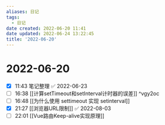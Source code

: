 ```yaml
---
aliases: 日记
tags:
  - 日记
date created: 2022-06-20 11:41
date updated: 2022-06-24 13:22:45
title: '2022-06-20'
---
```


# 2022-06-20

- [x] 11:43 笔记整理 ✅ 2022-06-23
- [ ] 16:38 [[计算setTimeout和setInterval计时器的误差]] ^vgy2oc
- [ ] 16:48 [[为什么使用 settimeout 实现 setinterval]]
- [x] 21:27 [[浏览器URL限制]] ✅ 2022-08-03
- [ ] 22:01 [[Vue路由Keep-alive实现原理]]
